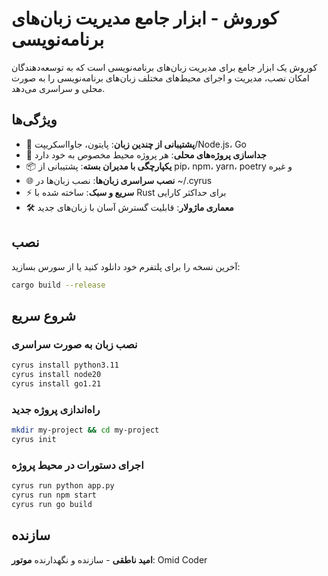 # کوروش - ابزار جامع مدیریت زبان‌های برنامه‌نویسی

کوروش یک ابزار جامع برای مدیریت زبان‌های برنامه‌نویسی است که به توسعه‌دهندگان امکان نصب، مدیریت و اجرای محیط‌های مختلف زبان‌های برنامه‌نویسی را به صورت محلی و سراسری می‌دهد.

## ویژگی‌ها

- 🚀 **پشتیبانی از چندین زبان**: پایتون، جاوااسکریپت/Node.js، Go
- 🔧 **جداسازی پروژه‌های محلی**: هر پروژه محیط مخصوص به خود دارد
- 📦 **یکپارچگی با مدیران بسته**: پشتیبانی از pip، npm، yarn، poetry و غیره
- 🌐 **نصب سراسری زبان‌ها**: نصب زبان‌ها در ~/.cyrus
- ⚡ **سریع و سبک**: ساخته شده با Rust برای حداکثر کارایی
- 🛠️ **معماری ماژولار**: قابلیت گسترش آسان با زبان‌های جدید

## نصب

آخرین نسخه را برای پلتفرم خود دانلود کنید یا از سورس بسازید:

```bash
cargo build --release
```

## شروع سریع

### نصب زبان به صورت سراسری
```bash
cyrus install python3.11
cyrus install node20
cyrus install go1.21
```

### راه‌اندازی پروژه جدید
```bash
mkdir my-project && cd my-project
cyrus init
```

### اجرای دستورات در محیط پروژه
```bash
cyrus run python app.py
cyrus run npm start
cyrus run go build
```

## سازنده

**امید ناطقی** - سازنده و نگهدارنده
**موتور**: Omid Coder
